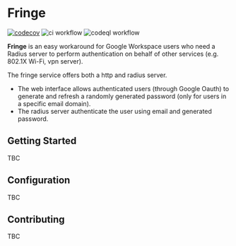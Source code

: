 # Fringe
[![codecov](https://codecov.io/gh/p-l/fringe/branch/main/graph/badge.svg?token=A23DESO0EP)](https://codecov.io/gh/p-l/fringe)
![ci workflow](https://github.com/p-l/fringe/actions/workflows/ci.yml/badge.svg)
![codeql workflow](https://github.com/p-l/fringe/actions/workflows/codeql-analysis.yml/badge.svg)

**Fringe** is an easy workaround for Google Workspace users who need a Radius server to perform authentication on behalf of
other services (e.g. 802.1X Wi-Fi, vpn server). 

The fringe service offers both a http and radius server. 
* The web interface allows authenticated users (through Google Oauth) to generate and refresh a randomly generated 
password (only for users in a specific email domain). 
* The radius server authenticate the user using email and generated password.

## Getting Started 

TBC

## Configuration

TBC

## Contributing

TBC
